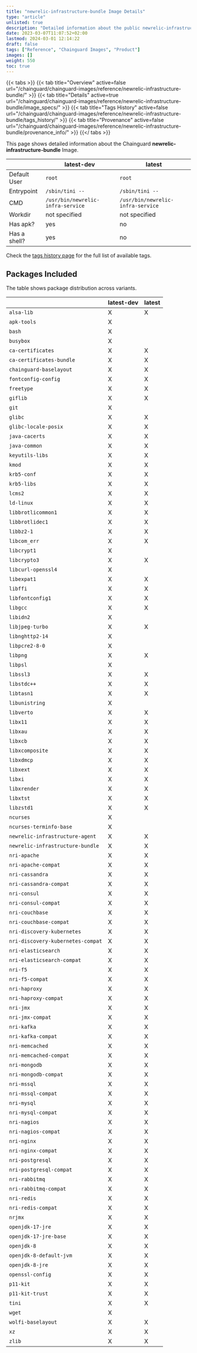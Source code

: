 ```yaml
---
title: "newrelic-infrastructure-bundle Image Details"
type: "article"
unlisted: true
description: "Detailed information about the public newrelic-infrastructure-bundle Chainguard Image."
date: 2023-03-07T11:07:52+02:00
lastmod: 2024-03-01 12:14:22
draft: false
tags: ["Reference", "Chainguard Images", "Product"]
images: []
weight: 550
toc: true
---
```


{{< tabs >}}
{{< tab title="Overview" active=false url="/chainguard/chainguard-images/reference/newrelic-infrastructure-bundle/" >}}
{{< tab title="Details" active=true url="/chainguard/chainguard-images/reference/newrelic-infrastructure-bundle/image_specs/" >}}
{{< tab title="Tags History" active=false url="/chainguard/chainguard-images/reference/newrelic-infrastructure-bundle/tags_history/" >}}
{{< tab title="Provenance" active=false url="/chainguard/chainguard-images/reference/newrelic-infrastructure-bundle/provenance_info/" >}}
{{</ tabs >}}

This page shows detailed information about the Chainguard **newrelic-infrastructure-bundle** Image.

|              | latest-dev                        | latest                            |
|--------------|-----------------------------------|-----------------------------------|
| Default User | `root`                            | `root`                            |
| Entrypoint   | `/sbin/tini --`                   | `/sbin/tini --`                   |
| CMD          | `/usr/bin/newrelic-infra-service` | `/usr/bin/newrelic-infra-service` |
| Workdir      | not specified                     | not specified                     |
| Has apk?     | yes                               | no                                |
| Has a shell? | yes                               | no                                |

Check the [tags history page](/chainguard/chainguard-images/reference/newrelic-infrastructure-bundle/tags_history/) for the full list of available tags.

## Packages Included
The table shows package distribution across variants.

|                                   | latest-dev | latest |
|-----------------------------------|------------|--------|
| `alsa-lib`                        | X          | X      |
| `apk-tools`                       | X          |        |
| `bash`                            | X          |        |
| `busybox`                         | X          |        |
| `ca-certificates`                 | X          | X      |
| `ca-certificates-bundle`          | X          | X      |
| `chainguard-baselayout`           | X          | X      |
| `fontconfig-config`               | X          | X      |
| `freetype`                        | X          | X      |
| `giflib`                          | X          | X      |
| `git`                             | X          |        |
| `glibc`                           | X          | X      |
| `glibc-locale-posix`              | X          | X      |
| `java-cacerts`                    | X          | X      |
| `java-common`                     | X          | X      |
| `keyutils-libs`                   | X          | X      |
| `kmod`                            | X          | X      |
| `krb5-conf`                       | X          | X      |
| `krb5-libs`                       | X          | X      |
| `lcms2`                           | X          | X      |
| `ld-linux`                        | X          | X      |
| `libbrotlicommon1`                | X          | X      |
| `libbrotlidec1`                   | X          | X      |
| `libbz2-1`                        | X          | X      |
| `libcom_err`                      | X          | X      |
| `libcrypt1`                       | X          |        |
| `libcrypto3`                      | X          | X      |
| `libcurl-openssl4`                | X          |        |
| `libexpat1`                       | X          | X      |
| `libffi`                          | X          | X      |
| `libfontconfig1`                  | X          | X      |
| `libgcc`                          | X          | X      |
| `libidn2`                         | X          |        |
| `libjpeg-turbo`                   | X          | X      |
| `libnghttp2-14`                   | X          |        |
| `libpcre2-8-0`                    | X          |        |
| `libpng`                          | X          | X      |
| `libpsl`                          | X          |        |
| `libssl3`                         | X          | X      |
| `libstdc++`                       | X          | X      |
| `libtasn1`                        | X          | X      |
| `libunistring`                    | X          |        |
| `libverto`                        | X          | X      |
| `libx11`                          | X          | X      |
| `libxau`                          | X          | X      |
| `libxcb`                          | X          | X      |
| `libxcomposite`                   | X          | X      |
| `libxdmcp`                        | X          | X      |
| `libxext`                         | X          | X      |
| `libxi`                           | X          | X      |
| `libxrender`                      | X          | X      |
| `libxtst`                         | X          | X      |
| `libzstd1`                        | X          | X      |
| `ncurses`                         | X          |        |
| `ncurses-terminfo-base`           | X          |        |
| `newrelic-infrastructure-agent`   | X          | X      |
| `newrelic-infrastructure-bundle`  | X          | X      |
| `nri-apache`                      | X          | X      |
| `nri-apache-compat`               | X          | X      |
| `nri-cassandra`                   | X          | X      |
| `nri-cassandra-compat`            | X          | X      |
| `nri-consul`                      | X          | X      |
| `nri-consul-compat`               | X          | X      |
| `nri-couchbase`                   | X          | X      |
| `nri-couchbase-compat`            | X          | X      |
| `nri-discovery-kubernetes`        | X          | X      |
| `nri-discovery-kubernetes-compat` | X          | X      |
| `nri-elasticsearch`               | X          | X      |
| `nri-elasticsearch-compat`        | X          | X      |
| `nri-f5`                          | X          | X      |
| `nri-f5-compat`                   | X          | X      |
| `nri-haproxy`                     | X          | X      |
| `nri-haproxy-compat`              | X          | X      |
| `nri-jmx`                         | X          | X      |
| `nri-jmx-compat`                  | X          | X      |
| `nri-kafka`                       | X          | X      |
| `nri-kafka-compat`                | X          | X      |
| `nri-memcached`                   | X          | X      |
| `nri-memcached-compat`            | X          | X      |
| `nri-mongodb`                     | X          | X      |
| `nri-mongodb-compat`              | X          | X      |
| `nri-mssql`                       | X          | X      |
| `nri-mssql-compat`                | X          | X      |
| `nri-mysql`                       | X          | X      |
| `nri-mysql-compat`                | X          | X      |
| `nri-nagios`                      | X          | X      |
| `nri-nagios-compat`               | X          | X      |
| `nri-nginx`                       | X          | X      |
| `nri-nginx-compat`                | X          | X      |
| `nri-postgresql`                  | X          | X      |
| `nri-postgresql-compat`           | X          | X      |
| `nri-rabbitmq`                    | X          | X      |
| `nri-rabbitmq-compat`             | X          | X      |
| `nri-redis`                       | X          | X      |
| `nri-redis-compat`                | X          | X      |
| `nrjmx`                           | X          | X      |
| `openjdk-17-jre`                  | X          | X      |
| `openjdk-17-jre-base`             | X          | X      |
| `openjdk-8`                       | X          | X      |
| `openjdk-8-default-jvm`           | X          | X      |
| `openjdk-8-jre`                   | X          | X      |
| `openssl-config`                  | X          | X      |
| `p11-kit`                         | X          | X      |
| `p11-kit-trust`                   | X          | X      |
| `tini`                            | X          | X      |
| `wget`                            | X          |        |
| `wolfi-baselayout`                | X          | X      |
| `xz`                              | X          | X      |
| `zlib`                            | X          | X      |

